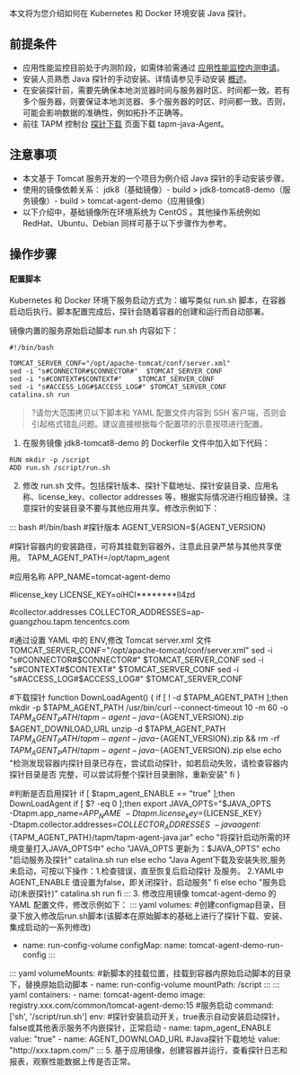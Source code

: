 本文将为您介绍如何在 Kubernetes 和 Docker 环境安装 Java 探针。

## 前提条件

- 应用性能监控目前处于内测阶段，如需体验需通过 [应用性能监控内测申请](https://cloud.tencent.com/apply/p/f5yvbf09mka)。
- 安装人员熟悉 Java 探针的手动安装。详情请参见手动安装 [概述](https://cloud.tencent.com/document/product/1349/52391)。
- 在安装探针前，需要先确保本地浏览器时间与服务器时区、时间都一致。若有多个服务器，则要保证本地浏览器、多个服务器的时区、时间都一致。否则，可能会影响数据的准确性，例如拓扑不正确等。
- 前往 TAPM 控制台 [探针下载](https://console.cloud.tencent.com/tapm/addagent) 页面下载  tapm-java-Agent。



## 注意事项

- 本文基于 Tomcat 服务开发的一个项目为例介绍 Java 探针的手动安装步骤。
- 使用的镜像依赖关系：
   jdk8（基础镜像）- build > jdk8-tomcat8-demo（服务镜像）- build > tomcat-agent-demo（应用镜像）
- 以下介绍中，基础镜像所在环境系统为 CentOS 。其他操作系统例如 RedHat、Ubuntu、Debian 同样可基于以下步骤作为参考。




## 操作步骤

#### 配置脚本

Kubernetes 和 Docker 环境下服务启动方式为：编写类似 run.sh 脚本，在容器启动后执行。脚本配置完成后，探针会随着容器的创建和运行而自动部署。

镜像内置的服务原始启动脚本 run.sh 内容如下：

```
#!/bin/bash

TOMCAT_SERVER_CONF="/opt/apache-tomcat/conf/server.xml"
sed -i "s#CONNECTOR#$CONNECTOR#"  $TOMCAT_SERVER_CONF
sed -i "s#CONTEXT#$CONTEXT#"    $TOMCAT_SERVER_CONF
sed -i "s#ACCESS_LOG#$ACCESS_LOG#" $TOMCAT_SERVER_CONF
catalina.sh run
```



> ?请勿大范围拷贝以下脚本和 YAML 配置文件内容到 SSH 客户端，否则会引起格式错乱问题。建议直接根据每个配置项的示意按项进行配置。

1. 在服务镜像 jdk8-tomcat8-demo 的 Dockerfile 文件中加入如下代码：
```shell
RUN mkdir -p /script
ADD run.sh /script/run.sh
```
2. 修改 run.sh 文件。包括探针版本、探针下载地址、探针安装目录、应用名称、license_key、collector addresses 等，根据实际情况进行相应替换。注意探针的安装目录不要与其他应用共享。修改示例如下：
<dx-codeblock>
:::  bash
#!/bin/bash
#探针版本
AGENT_VERSION=${AGENT_VERSION}

#探针容器内的安装路径，可将其挂载到容器外，注意此目录严禁与其他共享使用。
TAPM_AGENT_PATH=/opt/tapm_agent

#应用名称
APP_NAME=tomcat-agent-demo

#license_key
LICENSE_KEY=oiHCI********Il4zd

#collector.addresses
COLLECTOR_ADDRESSES=ap-guangzhou.tapm.tencentcs.com

#通过设置 YAML 中的 ENV,修改 Tomcat server.xml 文件
TOMCAT_SERVER_CONF="/opt/apache-tomcat/conf/server.xml"
sed -i "s#CONNECTOR#$CONNECTOR#"  $TOMCAT_SERVER_CONF
sed -i "s#CONTEXT#$CONTEXT#"    $TOMCAT_SERVER_CONF
sed -i "s#ACCESS_LOG#$ACCESS_LOG#" $TOMCAT_SERVER_CONF


#下载探针
function DownLoadAgent() {
 if [ ! -d $TAPM_AGENT_PATH ];then
  mkdir -p $TAPM_AGENT_PATH
  /usr/bin/curl --connect-timeout 10 -m 60 -o $TAPM_AGENT_PATH/tapm-agent-
  java-${AGENT_VERSION}.zip $AGENT_DOWNLOAD_URL
  unzip -d $TAPM_AGENT_PATH $TAPM_AGENT_PATH/tapm-agent-
  java-${AGENT_VERSION}.zip && rm -rf $TAPM_AGENT_PATH/tapm-agent-
  java-${AGENT_VERSION}.zip
 else
  echo "检测发现容器内探针目录已存在，尝试启动探针，如若启动失败，请检查容器内探针目录是否
  完整，可以尝试将整个探针目录删除，重新安装"
 fi
}

#判断是否启用探针
if [ $tapm_agent_ENABLE == "true" ];then
 DownLoadAgent
 if [ $? -eq 0 ];then
  export JAVA_OPTS="$JAVA_OPTS \
           -Dtapm.app_name=${APP_NAME} \
           -Dtapm.license_key=${LICENSE_KEY} \
           -Dtapm.collector.addresses=${COLLECTOR_ADDRESSES} \
           -javaagent:${TAPM_AGENT_PATH}/tapm/tapm-agent-java.jar"
  echo "将探针启动所需的环境变量打入JAVA_OPTS中"
  echo "JAVA_OPTS 更新为：$JAVA_OPTS"
  echo "启动服务及探针"
  catalina.sh run
 else
  echo "Java Agent下载及安装失败,服务未启动，可按以下操作：1.检查错误，直至恢复后启动探针
  及服务。
  2.YAML中AGENT_ENABLE 值设置为false，即关闭探针，启动服务"
 fi
else
 echo "服务启动(未嵌探针)"
 catalina.sh run
fi
:::
</dx-codeblock>
3. 修改应用镜像 tomcat-agent-demo 的 YAML 配置文件，修改示例如下：
<dx-codeblock>
:::  yaml
volumes: 
   #创建configmap目录，目录下放入修改后run.sh脚本(该脚本在原始脚本的基础上进行了探针下载、安装、集成启动的一系列修改) 
   - name: run-config-volume
     configMap: 
     name: tomcat-agent-demo-run-config
:::
</dx-codeblock>
<dx-codeblock>
:::  yaml
 volumeMounts: 
    #新脚本的挂载位置，挂载到容器内原始启动脚本的目录下，替换原始启动脚本
    - name: run-config-volume
      mountPath: /script
:::
</dx-codeblock>
<dx-codeblock>
:::  yaml
containers: 
    - name: tomcat-agent-demo
		image: registry.xxx.com/common/tomcat-agent-demo:15
    #服务启动
		command: ['sh', '/script/run.sh']
        env: 
    #探针安装启动开关，true表示自动安装启动探针，false或其他表示服务不内嵌探针，正常启动
        - name: tapm_agent_ENABLE
          value: "true"
        - name: AGENT_DOWNLOAD_URL
          #Java探针下载地址
          value: "http://xxx.tapm.com/"
:::
</dx-codeblock>
5. 基于应用镜像，创建容器并运行，查看探针日志和报表，观察性能数据上传是否正常。



